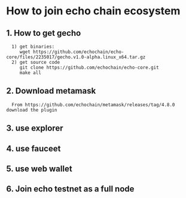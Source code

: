 # How to join echo chain ecosystem
## 1. How to get gecho
      1) get binaries:
         wget https://github.com/echochain/echo-core/files/2235017/gecho.v1.0-alpha.linux_x64.tar.gz
      2) get source code  
         git clone https://github.com/echochain/echo-core.git
         make all
      
## 2. Download metamask 
      From https://github.com/echochain/metamask/releases/tag/4.8.0 download the plugin
      
## 3. use explorer

## 4. use fauceet

## 5. use web wallet

## 6. Join echo testnet as a full node

